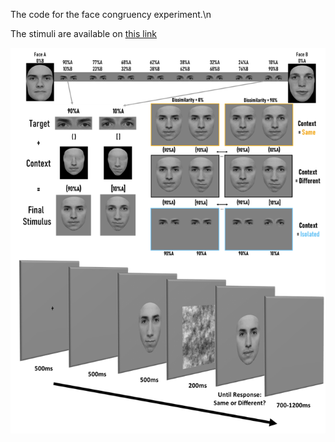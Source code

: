 The code for the face congruency experiment.\n

The stimuli are available on [this link](https://osf.io/zd48m) 

![stimuli and procedure](images/Picture2.png)

